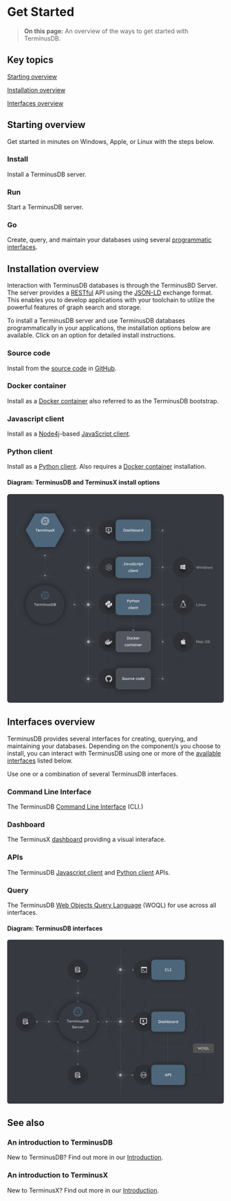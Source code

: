 # Get Started

> **On this page:** An overview of the ways to get started with TerminusDB. 

## Key topics

[Starting overview](#overview)

[Installation overview](#installation-overview)

[Interfaces overview](#interfaces-overview)

## Starting overview

Get started in minutes on Windows, Apple, or Linux with the steps below.

### Install

Install a TerminusDB server.

### Run

Start a TerminusDB server.

### Go 

Create, query, and maintain your databases using several [programmatic interfaces](#interfaces-overview). 

## Installation overview

Interaction with TerminusDB databases is through the TerminusBD Server. The server provides a [RESTful](to-do) API using the [JSON-LD](to-do) exchange format. This enables you to develop applications with your toolchain to utilize the powerful features of graph search and storage. 

To install a TerminusDB server and use TerminusDB databases programmatically in your applications, the installation options below are available. Click on an option for detailed install instructions.

### Source code

Install from the [source code](install-source-code) in [GitHub](https://github.com/terminusdb/terminusdb).

### Docker container

Install as a [Docker container](install-docker) also referred to as the TerminusDB bootstrap.

### Javascript client

Install as a [Node4j](to-do)-based [JavaScript client](install-javascript).

### Python client

Install as a [Python client](install-python). Also requires a [Docker container](install-docker) installation.

#### Diagram: TerminusDB and TerminusX install options

![TerminusDB installation options](../../img/diagrams/terminusdb-install-options.png)

## Interfaces overview

TerminusDB provides several interfaces for creating, querying, and maintaining your databases. Depending on the component/s you choose to install, you can interact with TerminusDB using one or more of the [available interfaces](#available-interfaces) listed below.

Use one or a combination of several TerminusDB interfaces.

### Command Line Interface

The TerminusDB [Command Line Interface](quick-start-with-the-cli) (CLI.)   

### Dashboard

The TerminusX [dashboard](terminusx/get-started) providing a visual interaface. 
 
### APIs 

The TerminusDB [Javascript client](quick-start-with-javascript) and [Python client](quick-start-with-python) APIs. 

### Query

The TerminusDB [Web Objects Query Language](data-modeling-data-modeling-woql-queries) (WOQL) for use across all interfaces.    

#### Diagram: TerminusDB interfaces 

![TerminusDB interfaces](../../img/diagrams/terminusdb-interfaces.png)

## See also

### An introduction to TerminusDB

New to TerminusDB? Find out more in our [Introduction](overviews/introducton). 

### An introduction to TerminusX

New to TerminusX? Find out more in our [Introduction](terminusx/introducton).
